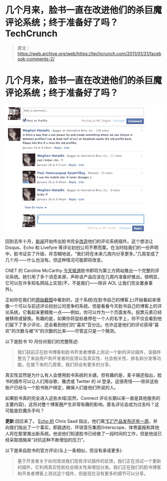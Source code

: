 # 几个月来，脸书一直在改进他们的杀巨魔评论系统；终于准备好了吗？TechCrunch

> 原文：<https://web.archive.org/web/https://techcrunch.com/2011/01/31/facebook-comments-2/>

# 几个月来，脸书一直在改进他们的杀巨魔评论系统；终于准备好了吗？

![](img/9a4d14b03c38deecab2c45f8c926ffb1.png "Screen shot 2011-01-31 at 1.25.43 PM")

回到去年十月，[新闻](https://web.archive.org/web/20230202234328/https://techcrunch.com/2010/10/13/facebook-comments/)开始传出脸书完全[改造](https://web.archive.org/web/20230202234328/http://www.allfacebook.com/facebook-dramatically-upgrades-comments-plugin-features-2010-10)他们的评论系统插件。这个想法让 Disqus、Echo 和 Livefyre 等评论初创公司不寒而栗。在当时给我们的一份声明中，脸书证实了升级，并含糊地说，“我们将在未来几周内分享更多。”几周变成了几个月——什么也没有。但这种情况可能即将改变。

CNET 的 Caroline McCarthy [今天报道](https://web.archive.org/web/20230202234328/http://news.cnet.com/8301-13577_3-20030106-36.html)脸书即将为第三方网站推出一个完整的评论系统。她引用了多个消息来源，声称该产品应该在几周内准备好推出。很明显，它可以在许多知名网站上实现(不，不是我们——除非 AOL 让我们完全置身事外)。

正如你在我们的[原始截图](https://web.archive.org/web/20230202234328/https://techcrunch.com/2010/10/13/facebook-comments/)中看到的，这个系统(在脸书自己的博客上)开始看起来很像一个可以与前述评论初创公司竞争的系统。但是看看今天脸书自己的博客上的评论系统，它看起来更精致一点——例如，你可以作为一个页面发布。投票元素已经被移除或替换。有趣的是，如果你将鼠标悬停在一个人的名字上，你不仅会看到他们留下了多少评论，还会看到他们的“喜欢”百分比。也许这是他们的评论获得“喜欢”的次数与被“X”的次数的比率——尽管这只是一个猜测。

以下是脸书 10 月份对我们的完整陈述:

> 我们目前正在脸书博客和脸书开发者博客上测试一个新的评论插件，该插件整合了来自用户和开发者的反馈以及真实性、社会相关性、排名和分发等功能。在接下来的几周里，我们将会有更多的分享。

真实性显然是为什么有人会使用脸书系统的关键。但有趣的是，麦卡锡还指出，脸书的插件可以让人们用谷歌、雅虎或 Twitter 的 id 登录。这很奇怪——除非这些账户已经与一个脸书账户绑定，确保人们是他们所说的人。

如果脸书真的完全进入这些水域(显然，Connect 评论长期以来一直是其他服务的主要内容)，这将对整个博客圈产生非常有趣的影响。匿名评论会成为过去吗？这可能是巨魔杀手吗？

**更新**:回应来了。 [Echo 的](https://web.archive.org/web/20230202234328/http://aboutecho.com/) Chris Saad 指出，他们离[“E2”产品发布还有一周](https://web.archive.org/web/20230202234328/http://aboutecho.com/e2/)，并向我们指出了一个事实，即路透社、环球音乐集团/Interscope、体育画报和其他人将在那里推出新系统。他说他们知道脸书已经做了一段时间的工作，但是他说已经采取措施来“对抗这种不断增加的压力”。

以下是来自脸书的官方评论(与上一条相似，但没有承诺更多):

> 基于开发者关于如何改进我们现有评论插件的反馈，我们正在测试一个更新的插件，它利用真实性和社会相关性来增加分发。我们正在我们的脸书博客和开发者博客上测试这个插件，但是现在没有更多的细节可以分享。